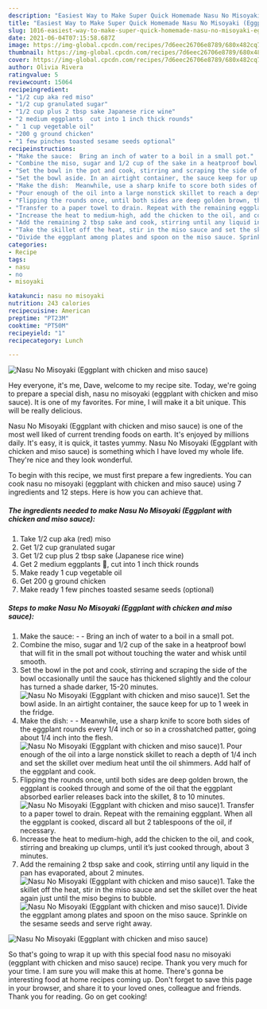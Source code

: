 ```yaml
---
description: "Easiest Way to Make Super Quick Homemade Nasu No Misoyaki (Eggplant with chicken and miso sauce)"
title: "Easiest Way to Make Super Quick Homemade Nasu No Misoyaki (Eggplant with chicken and miso sauce)"
slug: 1016-easiest-way-to-make-super-quick-homemade-nasu-no-misoyaki-eggplant-with-chicken-and-miso-sauce
date: 2021-06-04T07:15:58.687Z
image: https://img-global.cpcdn.com/recipes/7d6eec26706e8789/680x482cq70/nasu-no-misoyaki-eggplant-with-chicken-and-miso-sauce-recipe-main-photo.jpg
thumbnail: https://img-global.cpcdn.com/recipes/7d6eec26706e8789/680x482cq70/nasu-no-misoyaki-eggplant-with-chicken-and-miso-sauce-recipe-main-photo.jpg
cover: https://img-global.cpcdn.com/recipes/7d6eec26706e8789/680x482cq70/nasu-no-misoyaki-eggplant-with-chicken-and-miso-sauce-recipe-main-photo.jpg
author: Olivia Rivera
ratingvalue: 5
reviewcount: 15064
recipeingredient:
- "1/2 cup aka red miso"
- "1/2 cup granulated sugar"
- "1/2 cup plus 2 tbsp sake Japanese rice wine"
- "2 medium eggplants  cut into 1 inch thick rounds"
- " 1 cup vegetable oil"
- "200 g ground chicken"
- "1 few pinches toasted sesame seeds optional"
recipeinstructions:
- "Make the sauce:  Bring an inch of water to a boil in a small pot."
- "Combine the miso, sugar and 1/2 cup of the sake in a heatproof bowl that will fit in the small pot without touching the water and whisk until smooth."
- "Set the bowl in the pot and cook, stirring and scraping the side of the bowl occasionally until the sauce has thickened slightly and the colour has turned a shade darker, 15-20 minutes."
- "Set the bowl aside. In an airtight container, the sauce keep for up to 1 week in the fridge."
- "Make the dish:  Meanwhile, use a sharp knife to score both sides of the eggplant rounds every 1/4 inch or so in a crosshatched patter, going about 1/4 inch into the flesh."
- "Pour enough of the oil into a large nonstick skillet to reach a depth of 1/4 inch and set the skillet over medium heat until the oil shimmers. Add half of the eggplant and cook."
- "Flipping the rounds once, until both sides are deep golden brown, the eggplant is cooked through and some of the oil that the eggplant absorbed earlier releases back into the skillet, 8 to 10 minutes."
- "Transfer to a paper towel to drain. Repeat with the remaining eggplant. When all the eggplant is cooked, discard all but 2 tablespoons of the oil, if necessary."
- "Increase the heat to medium-high, add the chicken to the oil, and cook, stirring and breaking up clumps, until it’s just cooked through, about 3 minutes."
- "Add the remaining 2 tbsp sake and cook, stirring until any liquid in the pan has evaporated, about 2 minutes."
- "Take the skillet off the heat, stir in the miso sauce and set the skillet over the heat again just until the miso begins to bubble."
- "Divide the eggplant among plates and spoon on the miso sauce. Sprinkle on the sesame seeds and serve right away."
categories:
- Recipe
tags:
- nasu
- no
- misoyaki

katakunci: nasu no misoyaki 
nutrition: 243 calories
recipecuisine: American
preptime: "PT23M"
cooktime: "PT50M"
recipeyield: "1"
recipecategory: Lunch

---
```



![Nasu No Misoyaki (Eggplant with chicken and miso sauce)](https://img-global.cpcdn.com/recipes/7d6eec26706e8789/680x482cq70/nasu-no-misoyaki-eggplant-with-chicken-and-miso-sauce-recipe-main-photo.jpg)

Hey everyone, it's me, Dave, welcome to my recipe site. Today, we're going to prepare a special dish, nasu no misoyaki (eggplant with chicken and miso sauce). It is one of my favorites. For mine, I will make it a bit unique. This will be really delicious.



Nasu No Misoyaki (Eggplant with chicken and miso sauce) is one of the most well liked of current trending foods on earth. It's enjoyed by millions daily. It's easy, it is quick, it tastes yummy. Nasu No Misoyaki (Eggplant with chicken and miso sauce) is something which I have loved my whole life. They're nice and they look wonderful.


To begin with this recipe, we must first prepare a few ingredients. You can cook nasu no misoyaki (eggplant with chicken and miso sauce) using 7 ingredients and 12 steps. Here is how you can achieve that.

<!--inarticleads1-->

##### The ingredients needed to make Nasu No Misoyaki (Eggplant with chicken and miso sauce):

1. Take 1/2 cup aka (red) miso
1. Get 1/2 cup granulated sugar
1. Get 1/2 cup plus 2 tbsp sake (Japanese rice wine)
1. Get 2 medium eggplants 🍆, cut into 1 inch thick rounds
1. Make ready  1 cup vegetable oil
1. Get 200 g ground chicken
1. Make ready 1 few pinches toasted sesame seeds (optional)




<!--inarticleads2-->

##### Steps to make Nasu No Misoyaki (Eggplant with chicken and miso sauce):

1. Make the sauce: -  - Bring an inch of water to a boil in a small pot.
1. Combine the miso, sugar and 1/2 cup of the sake in a heatproof bowl that will fit in the small pot without touching the water and whisk until smooth.
1. Set the bowl in the pot and cook, stirring and scraping the side of the bowl occasionally until the sauce has thickened slightly and the colour has turned a shade darker, 15-20 minutes.
<img src="//assets-global.cpcdn.com/assets/icons/button_play-2c75c40dde080a61004c1f40b05d8f140eaff45d7e9e6481dc71c63d2e7c4909.png" alt="Nasu No Misoyaki (Eggplant with chicken and miso sauce)">1. Set the bowl aside. In an airtight container, the sauce keep for up to 1 week in the fridge.
1. Make the dish: -  - Meanwhile, use a sharp knife to score both sides of the eggplant rounds every 1/4 inch or so in a crosshatched patter, going about 1/4 inch into the flesh.
<img src="//assets-global.cpcdn.com/assets/icons/button_play-2c75c40dde080a61004c1f40b05d8f140eaff45d7e9e6481dc71c63d2e7c4909.png" alt="Nasu No Misoyaki (Eggplant with chicken and miso sauce)">1. Pour enough of the oil into a large nonstick skillet to reach a depth of 1/4 inch and set the skillet over medium heat until the oil shimmers. Add half of the eggplant and cook.
1. Flipping the rounds once, until both sides are deep golden brown, the eggplant is cooked through and some of the oil that the eggplant absorbed earlier releases back into the skillet, 8 to 10 minutes.
<img src="//assets-global.cpcdn.com/assets/icons/button_play-2c75c40dde080a61004c1f40b05d8f140eaff45d7e9e6481dc71c63d2e7c4909.png" alt="Nasu No Misoyaki (Eggplant with chicken and miso sauce)">1. Transfer to a paper towel to drain. Repeat with the remaining eggplant. When all the eggplant is cooked, discard all but 2 tablespoons of the oil, if necessary.
1. Increase the heat to medium-high, add the chicken to the oil, and cook, stirring and breaking up clumps, until it’s just cooked through, about 3 minutes.
1. Add the remaining 2 tbsp sake and cook, stirring until any liquid in the pan has evaporated, about 2 minutes.
<img src="//assets-global.cpcdn.com/assets/icons/button_play-2c75c40dde080a61004c1f40b05d8f140eaff45d7e9e6481dc71c63d2e7c4909.png" alt="Nasu No Misoyaki (Eggplant with chicken and miso sauce)">1. Take the skillet off the heat, stir in the miso sauce and set the skillet over the heat again just until the miso begins to bubble.
<img src="//assets-global.cpcdn.com/assets/icons/button_play-2c75c40dde080a61004c1f40b05d8f140eaff45d7e9e6481dc71c63d2e7c4909.png" alt="Nasu No Misoyaki (Eggplant with chicken and miso sauce)">1. Divide the eggplant among plates and spoon on the miso sauce. Sprinkle on the sesame seeds and serve right away.
<img src="//assets-global.cpcdn.com/assets/icons/button_play-2c75c40dde080a61004c1f40b05d8f140eaff45d7e9e6481dc71c63d2e7c4909.png" alt="Nasu No Misoyaki (Eggplant with chicken and miso sauce)">



So that's going to wrap it up with this special food nasu no misoyaki (eggplant with chicken and miso sauce) recipe. Thank you very much for your time. I am sure you will make this at home. There's gonna be interesting food at home recipes coming up. Don't forget to save this page in your browser, and share it to your loved ones, colleague and friends. Thank you for reading. Go on get cooking!
